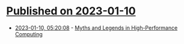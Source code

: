 # [Published on 2023-01-10](index.md)

* [2023-01-10, 05:20:08](https://news.ycombinator.com/item?id=34320840) - [Myths and Legends in High-Performance Computing](https://arxiv.org/abs/2301.02432)
